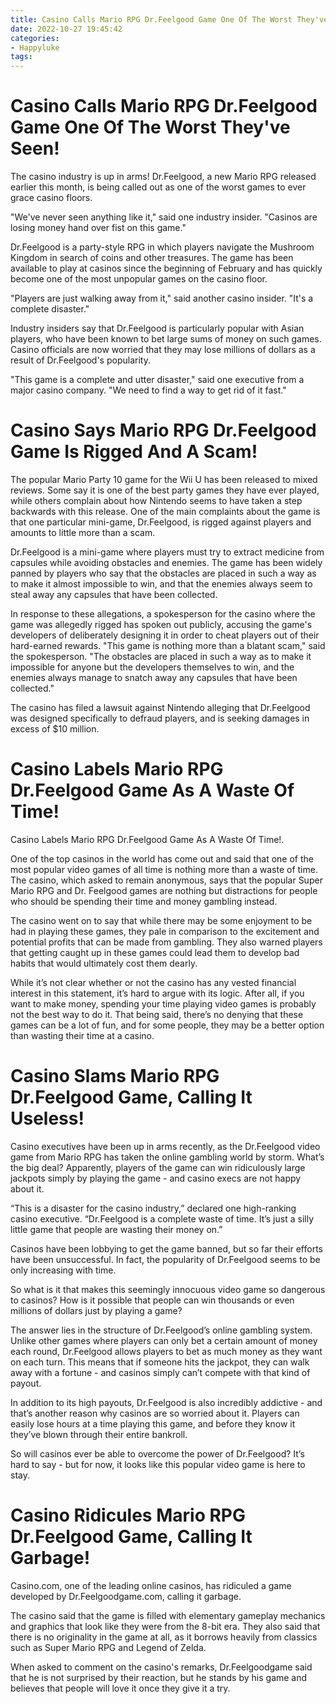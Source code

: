 ```yaml
---
title: Casino Calls Mario RPG Dr.Feelgood Game One Of The Worst They've Seen!
date: 2022-10-27 19:45:42
categories:
- Happyluke
tags:
---
```



#  Casino Calls Mario RPG Dr.Feelgood Game One Of The Worst They've Seen!

The casino industry is up in arms! Dr.Feelgood, a new Mario RPG released earlier this month, is being called out as one of the worst games to ever grace casino floors.

"We've never seen anything like it," said one industry insider. "Casinos are losing money hand over fist on this game."

Dr.Feelgood is a party-style RPG in which players navigate the Mushroom Kingdom in search of coins and other treasures. The game has been available to play at casinos since the beginning of February and has quickly become one of the most unpopular games on the casino floor.

"Players are just walking away from it," said another casino insider. "It's a complete disaster."

Industry insiders say that Dr.Feelgood is particularly popular with Asian players, who have been known to bet large sums of money on such games. Casino officials are now worried that they may lose millions of dollars as a result of Dr.Feelgood's popularity.

"This game is a complete and utter disaster," said one executive from a major casino company. "We need to find a way to get rid of it fast."

#  Casino Says Mario RPG Dr.Feelgood Game Is Rigged And A Scam!

The popular Mario Party 10 game for the Wii U has been released to mixed reviews. Some say it is one of the best party games they have ever played, while others complain about how Nintendo seems to have taken a step backwards with this release. One of the main complaints about the game is that one particular mini-game, Dr.Feelgood, is rigged against players and amounts to little more than a scam.

Dr.Feelgood is a mini-game where players must try to extract medicine from capsules while avoiding obstacles and enemies. The game has been widely panned by players who say that the obstacles are placed in such a way as to make it almost impossible to win, and that the enemies always seem to steal away any capsules that have been collected.

In response to these allegations, a spokesperson for the casino where the game was allegedly rigged has spoken out publicly, accusing the game's developers of deliberately designing it in order to cheat players out of their hard-earned rewards. "This game is nothing more than a blatant scam," said the spokesperson. "The obstacles are placed in such a way as to make it impossible for anyone but the developers themselves to win, and the enemies always manage to snatch away any capsules that have been collected."

The casino has filed a lawsuit against Nintendo alleging that Dr.Feelgood was designed specifically to defraud players, and is seeking damages in excess of $10 million.

#  Casino Labels Mario RPG Dr.Feelgood Game As A Waste Of Time!

Casino Labels Mario RPG Dr.Feelgood Game As A Waste Of Time!.

One of the top casinos in the world has come out and said that one of the most popular video games of all time is nothing more than a waste of time. The casino, which asked to remain anonymous, says that the popular Super Mario RPG and Dr. Feelgood games are nothing but distractions for people who should be spending their time and money gambling instead.

The casino went on to say that while there may be some enjoyment to be had in playing these games, they pale in comparison to the excitement and potential profits that can be made from gambling. They also warned players that getting caught up in these games could lead them to develop bad habits that would ultimately cost them dearly.

While it’s not clear whether or not the casino has any vested financial interest in this statement, it’s hard to argue with its logic. After all, if you want to make money, spending your time playing video games is probably not the best way to do it. That being said, there’s no denying that these games can be a lot of fun, and for some people, they may be a better option than wasting their time at a casino.

#  Casino Slams Mario RPG Dr.Feelgood Game, Calling It Useless!

Casino executives have been up in arms recently, as the Dr.Feelgood video game from Mario RPG has taken the online gambling world by storm. What’s the big deal? Apparently, players of the game can win ridiculously large jackpots simply by playing the game - and casino execs are not happy about it.

“This is a disaster for the casino industry,” declared one high-ranking casino executive. “Dr.Feelgood is a complete waste of time. It’s just a silly little game that people are wasting their money on.”

Casinos have been lobbying to get the game banned, but so far their efforts have been unsuccessful. In fact, the popularity of Dr.Feelgood seems to be only increasing with time.

So what is it that makes this seemingly innocuous video game so dangerous to casinos? How is it possible that people can win thousands or even millions of dollars just by playing a game?

The answer lies in the structure of Dr.Feelgood’s online gambling system. Unlike other games where players can only bet a certain amount of money each round, Dr.Feelgood allows players to bet as much money as they want on each turn. This means that if someone hits the jackpot, they can walk away with a fortune - and casinos simply can’t compete with that kind of payout.

In addition to its high payouts, Dr.Feelgood is also incredibly addictive - and that’s another reason why casinos are so worried about it. Players can easily lose hours at a time playing this game, and before they know it they’ve blown through their entire bankroll.

So will casinos ever be able to overcome the power of Dr.Feelgood? It’s hard to say - but for now, it looks like this popular video game is here to stay.

#  Casino Ridicules Mario RPG Dr.Feelgood Game, Calling It Garbage!

Casino.com, one of the leading online casinos, has ridiculed a game developed by Dr.Feelgoodgame.com, calling it garbage.

The casino said that the game is filled with elementary gameplay mechanics and graphics that look like they were from the 8-bit era. They also said that there is no originality in the game at all, as it borrows heavily from classics such as Super Mario RPG and Legend of Zelda.

When asked to comment on the casino's remarks, Dr.Feelgoodgame said that he is not surprised by their reaction, but he stands by his game and believes that people will love it once they give it a try.